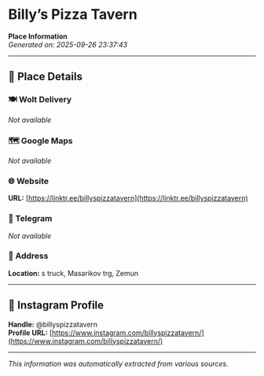 # Billy’s Pizza Tavern

**Place Information**  
*Generated on: 2025-09-26 23:37:43*

---

## 📍 Place Details

### 🍽️ Wolt Delivery
*Not available*

### 🗺️ Google Maps
*Not available*

### 🌐 Website
**URL:** [https://linktr.ee/billyspizzatavern](https://linktr.ee/billyspizzatavern)

### 📱 Telegram
*Not available*

### 📍 Address
**Location:** s truck, Masarikov trg, Zemun

---

## 🔗 Instagram Profile

**Handle:** @billyspizzatavern  
**Profile URL:** [https://www.instagram.com/billyspizzatavern/](https://www.instagram.com/billyspizzatavern/)

---

*This information was automatically extracted from various sources.*
